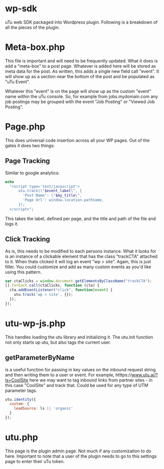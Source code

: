 # wp-sdk
uTu web SDK packaged into Wordpress plugin.  Following is a breakdown of all the pieces of the plugin.

# Meta-box.php
This file is important and will need to be frequently updated.  What it does is add a "meta-box" to a
post page.  Whatever is added here will be stored as meta data for the post.  As written, this adds a
single new field call "event".  It will show up as a section near the bottom of the post and be populated
as "uTu Event".

Whatever this "event" is on the page will show up as the custom "event" name within the uTu console.  So,
for example from jobs.mydomain.com any job postings may be grouped with the event "Job Posting" or "Viewed Job Posting".

# Page.php
This does universal code insertion across all your WP pages.  Out of the gates it does two things:

## Page Tracking
Similar to google analytics:
```php
echo
  "<script type='text/javascript'>
      utu.track(\"$event_label\", {
        'Post Name': \"$my_title\",
        'Page Url': window.location.pathname,
      });
  </script>";
```
This takes the label, defined per page, and the title and path of the file and logs it.

## Click Tracking
As is, this needs to be modified to each persons instance.  What it looks for is an instance of a clickable element
that has the class "trackCTA" attached to it.  When thats clicked it will log an event "wp > site".  Again, this is
just filler.  You could customize and add as many custom events as you'd like using this pattern.

```js
var ctaClicks = window.document.getElementsByClassName("trackCTA");
[].forEach.call(ctaClicks, function (cta) {
  cta.addEventListener("click", function(event) {
    utu.track('wp > site', {});
  });
});
```

# utu-wp-js.php
This handles loading the utu library and initializing it.  The utu.init function not only starts up utu, but also
tags the current user.

## getParameterByName
is a useful function for passing in key values on the inbound request string and then writing them to a user or event.
For example, htttps://www.utu.ai/?ls=CoolSite here we may want to tag inbound links from partner sites - in this case
"CoolSite" and track that.  Could be used for any type of UTM parameter tags.

```js
utu.identity({
  custom: {
    leadSource: ls || 'organic'
  }
});
```

# utu.php
This page is the plugin admin page.  Not much if any customization to do here.  Important to note that a user of the plugin
needs to go to this settings page to enter their uTu token.
